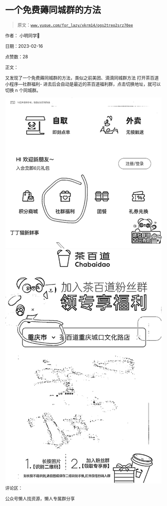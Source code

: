# 一个免费薅同城群的方法

> 原文：[`www.yuque.com/for_lazy/xkrm14/ogs2treo2srz70ee`](https://www.yuque.com/for_lazy/xkrm14/ogs2treo2srz70ee)



作者： 小明同学



日期：2023-02-16



点赞数：28



正文：



又发现了一个免费薅同城群的方法，类似之前美团、滴滴同城群方法 打开茶百道小程序—社群福利- 进去后会自动是最近的茶百道福利群，点击切换地址，就可以切换 n 个同城群。



![](img/247bfe483ddbb7b23eb7d3c059ce4c24.png)  <ne-p id="u15be037b" data-lake-id="u15be037b">![](img/1753d5cdf76ffdba786220d1cae834c8.png)  <ne-p id="u76f34793" data-lake-id="u76f34793">评论区：



公众号懒人找资源，懒人专属群分享

</ne-p></ne-p>